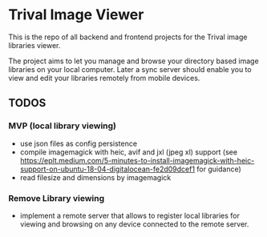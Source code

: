 # Trival Image Viewer

This is the repo of all backend and frontend projects for the Trival image libraries viewer.

The project aims to let you manage and browse your directory based image libraries on your local computer.
Later a sync server should enable you to view and edit your libraries remotely from mobile devices.

## TODOS

### MVP (local library viewing)

- use json files as config persistence
- compile imagemagick with heic, avif and jxl (jpeg xl) support (see https://eplt.medium.com/5-minutes-to-install-imagemagick-with-heic-support-on-ubuntu-18-04-digitalocean-fe2d09dcef1 for guidance)
- read filesize and dimensions by imagemagick

### Remove Library viewing

- implement a remote server that allows to register local libraries for viewing and browsing on any device connected to the remote server.
